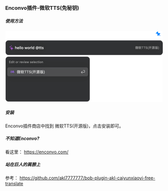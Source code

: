 ### Enconvo插件-微软TTS(免秘钥)


##### 使用方法


![img.png](assets/img.png)

##### 安装

Enconvo插件商店中找到 微软TTS(开源版)，点击安装即可。



##### 不知道Enconvo?

看这里： https://enconvo.com/



##### 站在巨人的肩膀上

参考： https://github.com/akl7777777/bob-plugin-akl-caiyunxiaoyi-free-translate
